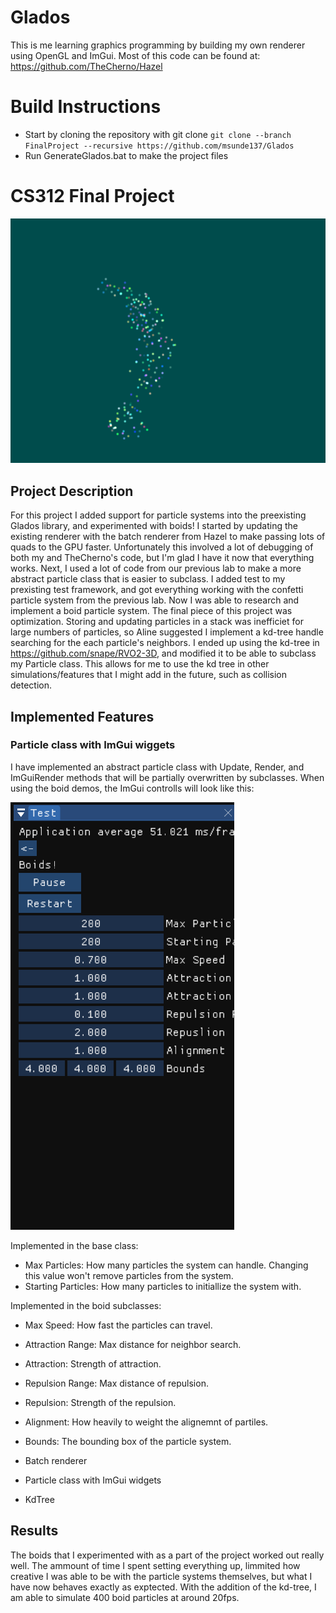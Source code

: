 # Glados
This is me learning graphics programming by building my own renderer using OpenGL and ImGui. Most of this code can be found at: https://github.com/TheCherno/Hazel

# Build Instructions

- Start by cloning the repository with git clone `git clone --branch FinalProject --recursive https://github.com/msunde137/Glados`
- Run GenerateGlados.bat to make the project files

# CS312 Final Project

![](Figures/Particles1.png)

## Project Description

For this project I added support for particle systems into the preexisting Glados library, and experimented with boids! I started by updating the existing renderer with the batch renderer from Hazel to make passing lots of quads to the GPU faster. Unfortunately this involved a lot of debugging of both my and TheCherno's code, but I'm glad I have it now that everything works. Next, I used a lot of code from our previous lab to make a more abstract particle class that is easier to subclass. I added test to my prexisting test framework, and got everything working with the confetti particle system from the previous lab. Now I was able to research and implement a boid particle system. The final piece of this project was optimization. Storing and updating particles in a stack was inefficiet for large numbers of particles, so Aline suggested I implement a kd-tree handle searching for the each particle's neighbors. I ended up using the kd-tree in https://github.com/snape/RVO2-3D, and modified it to be able to subclass my Particle class. This allows for me to use the kd tree in other simulations/features that I might add in the future, such as collision detection.

## Implemented Features

### Particle class with ImGui wiggets

I have implemented an abstract particle class with Update, Render, and ImGuiRender methods that will be partially overwritten by subclasses. When using the boid demos, the ImGui controlls will look like this:

![](Figures/Menu.png)

Implemented in the base class:

- Max Particles: How many particles the system can handle. Changing this value won't remove particles from the system.
- Starting Particles: How many particles to initiallize the system with.

Implemented in the boid subclasses:

- Max Speed: How fast the particles can travel.
- Attraction Range: Max distance for neighbor search.
- Attraction: Strength of attraction.
- Repulsion Range: Max distance of repulsion.
- Repulsion: Strength of the repulsion.
- Alignment: How heavily to weight the alignemnt of partiles.
- Bounds: The bounding box of the particle system.

- Batch renderer
- Particle class with ImGui widgets
- KdTree

## Results

The boids that I experimented with as a part of the project worked out really well. The ammount of time I spent setting everything up, limmited how creative I was able to be with the particle systems themselves, but what I have now behaves exactly as exptected. With the addition of the kd-tree, I am able to simulate 400 boid particles at around 20fps.
